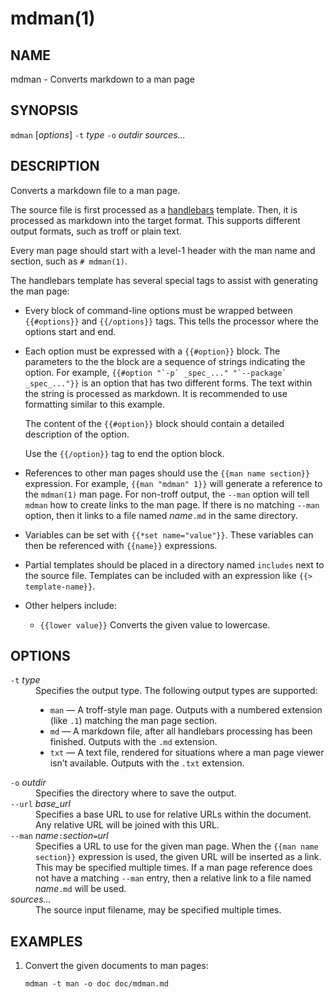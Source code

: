 # mdman(1)

## NAME

mdman - Converts markdown to a man page

## SYNOPSIS

`mdman` [_options_] `-t` _type_ `-o` _outdir_ _sources..._

## DESCRIPTION

Converts a markdown file to a man page.

The source file is first processed as a
[handlebars](https://handlebarsjs.com/) template. Then, it is processed as
markdown into the target format. This supports different output formats,
such as troff or plain text.

Every man page should start with a level-1 header with the man name and
section, such as `# mdman(1)`.

The handlebars template has several special tags to assist with generating the
man page:

- Every block of command-line options must be wrapped between `{{#options}}`
  and `{{/options}}` tags. This tells the processor where the options start
  and end.
- Each option must be expressed with a `{{#option}}` block. The parameters to
  the the block are a sequence of strings indicating the option. For example,
  ```{{#option "`-p` _spec_..." "`--package` _spec_..."}}``` is an option that
  has two different forms. The text within the string is processed as markdown.
  It is recommended to use formatting similar to this example.

  The content of the `{{#option}}` block should contain a detailed description
  of the option.

  Use the `{{/option}}` tag to end the option block.
- References to other man pages should use the `{{man name section}}`
  expression. For example, `{{man "mdman" 1}}` will generate a reference to
  the `mdman(1)` man page. For non-troff output, the `--man` option will tell
  `mdman` how to create links to the man page. If there is no matching `--man`
  option, then it links to a file named _name_`.md` in the same directory.
- Variables can be set with `{{*set name="value"}}`. These variables can
  then be referenced with `{{name}}` expressions.
- Partial templates should be placed in a directory named `includes`
  next to the source file. Templates can be included with an expression like
  `{{> template-name}}`.
- Other helpers include:
    - `{{lower value}}` Converts the given value to lowercase.


## OPTIONS

<dl>

<dt class="option-term" id="option-mdman--t"><a class="option-anchor" href="#option-mdman--t"></a><code>-t</code> <em>type</em></dt>
<dd class="option-desc">Specifies the output type. The following output types are supported:</p>
<ul>
<li><code>man</code> — A troff-style man page. Outputs with a numbered extension (like
<code>.1</code>) matching the man page section.</li>
<li><code>md</code> — A markdown file, after all handlebars processing has been finished.
Outputs with the <code>.md</code> extension.</li>
<li><code>txt</code> — A text file, rendered for situations where a man page viewer isn’t
available. Outputs with the <code>.txt</code> extension.</li>
</ul></dd>


<dt class="option-term" id="option-mdman--o"><a class="option-anchor" href="#option-mdman--o"></a><code>-o</code> <em>outdir</em></dt>
<dd class="option-desc">Specifies the directory where to save the output.</dd>


<dt class="option-term" id="option-mdman---url"><a class="option-anchor" href="#option-mdman---url"></a><code>--url</code> <em>base_url</em></dt>
<dd class="option-desc">Specifies a base URL to use for relative URLs within the document. Any
relative URL will be joined with this URL.</dd>


<dt class="option-term" id="option-mdman---man"><a class="option-anchor" href="#option-mdman---man"></a><code>--man</code> <em>name</em><code>:</code><em>section</em><code>=</code><em>url</em></dt>
<dd class="option-desc">Specifies a URL to use for the given man page. When the <code>{{man name section}}</code> expression is used, the given URL will be inserted as a link. This
may be specified multiple times. If a man page reference does not have a
matching <code>--man</code> entry, then a relative link to a file named <em>name</em><code>.md</code> will
be used.</dd>


<dt class="option-term" id="option-mdman-sources…"><a class="option-anchor" href="#option-mdman-sources…"></a><em>sources…</em></dt>
<dd class="option-desc">The source input filename, may be specified multiple times.</dd>


</dl>

## EXAMPLES

1. Convert the given documents to man pages:

       mdman -t man -o doc doc/mdman.md
